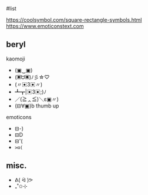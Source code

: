 #list

https://coolsymbol.com/square-rectangle-symbols.html
https://www.emoticonstext.com
## beryl
kaomoji
- (▣‿▣)
- (▣ᗢ▣)ﾉ彡☆♡
- (〃▣3▣〃)
- ┻┳|▣3▣;)ﾉ
- ／(≧ᆺ≦)＼ε▣〃)
- (⊟∀▣)b thumb up

emoticons
- ⊟-)
- ⊟D
- ⊟'(
- `>⊟(`

## misc.
- ᕕ( ᐛ )ᕗ
- ₊˚✩⊹
